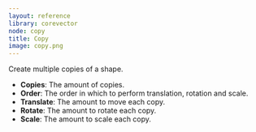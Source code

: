 ```yaml
---
layout: reference
library: corevector
node: copy
title: Copy
image: copy.png
---
```

Create multiple copies of a shape.

* **Copies**: The amount of copies.
* **Order**: The order in which to perform translation, rotation and scale.
* **Translate**: The amount to move each copy.
* **Rotate**: The amount to rotate each copy.
* **Scale**: The amount to scale each copy.
